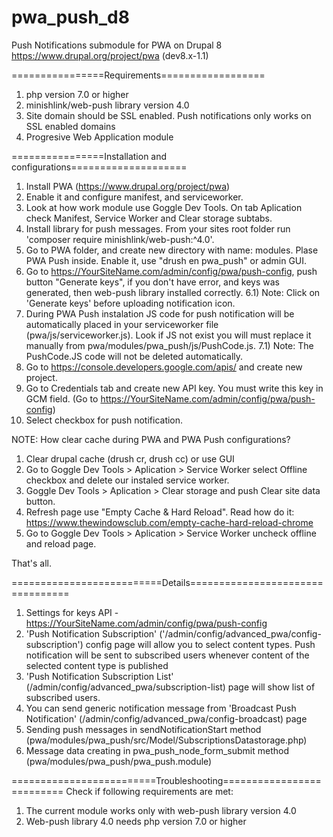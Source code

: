 # pwa_push_d8
Push Notifications submodule for PWA on Drupal 8
https://www.drupal.org/project/pwa (dev8.x-1.1) 

================Requirements==================
1) php version 7.0 or higher
2) minishlink/web-push library version 4.0
3) Site domain should be SSL enabled. Push notifications only works 
on SSL enabled domains
4) Progresive Web Application module

================Installation and configurations====================
1) Install PWA (https://www.drupal.org/project/pwa)
2) Enable it and configure manifest, and serviceworker.
3) Look at how work module use Goggle Dev Tools. On tab Aplication check Manifest, Service Worker and Clear storage subtabs.
4) Install library for push messages. From your sites root folder run 'composer require minishlink/web-push:^4.0'.
5) Go to PWA folder, and create new directory with name: modules. Plase PWA Push inside. Enable it, use "drush en pwa_push" or admin GUI.
6) Go to https://YourSiteName.com/admin/config/pwa/push-config, push button "Generate keys", if you don't have error, and keys was generated, then web-push library installed correctly. 
6.1) Note: Click on 'Generate keys' before uploading notification icon.
7) During PWA Push instalation JS code for push notification will be automatically placed in your serviceworker file (pwa/js/serviceworker.js). Look if JS not exist you will must replace it manually from pwa/modules/pwa_push/js/PushCode.js.
7.1) Note: The PushCode.JS code will not be deleted automatically.
8) Go to https://console.developers.google.com/apis/ and create new project.
9) Go to Credentials tab and create new API key. You must write this key in GCM field. (Go to https://YourSiteName.com/admin/config/pwa/push-config)
10) Select checkbox for push notification.

NOTE: How clear cache during PWA and PWA Push configurations?
1) Clear drupal cache (drush cr, drush cc) or use GUI
2) Go to Goggle Dev Tools > Aplication > Service Worker select
Offline checkbox and delete our instaled service worker.
3) Goggle Dev Tools > Aplication > Clear storage and push
Clear site data button.
4) Refresh page use "Empty Cache & Hard Reload". Read how do it:
https://www.thewindowsclub.com/empty-cache-hard-reload-chrome
5) Go to Goggle Dev Tools > Aplication > Service Worker uncheck
offline and reload page.

That's all.

==========================Details=================================
1) Settings for keys API - https://YourSiteName.com/admin/config/pwa/push-config
2) 'Push Notification Subscription' ('/admin/config/advanced_pwa/config-subscription') config page will allow you to select content types. Push notification will be sent to subscribed users whenever content of the selected content type is published
3) 'Push Notification Subscription List' (/admin/config/advanced_pwa/subscription-list) page will show list of subscribed users.
4) You can send generic notification message from 'Broadcast Push Notification' (/admin/config/advanced_pwa/config-broadcast) page
5) Sending push messages in sendNotificationStart method (pwa/modules/pwa_push/src/Model/SubscriptionsDatastorage.php) 
6) Message data creating in pwa_push_node_form_submit method (pwa/modules/pwa_push/pwa_push.module) 


=========================Troubleshooting==========================
Check if following requirements are met:
1) The current module works only with web-push library version 4.0
2) Web-push library 4.0 needs php version 7.0 or higher
